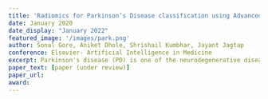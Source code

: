 ```yaml
---
title: 'Radiomics for Parkinson’s Disease classification using Advanced Texture-based Biomarkers'
date: January 2020
date_display: "January 2022"
featured_image: '/images/park.png'
author: Sonal Gore, Aniket Dhole, Shrishail Kumbhar, Jayant Jagtap
conference: Elsevier- Artificial Intelligence in Medicine
excerpt: Parkinson's disease (PD) is one of the neurodegenerative diseases whose complete cure is not found to date. Therapies and medications are supportive methods to deal with symptoms. There is always a requirement of medical domain expertise to diagnose PD manually. Since manual diagnosis leads to a time-consuming process, an automatic technique has always been useful in such complex tasks. Magnetic resonance imaging (MRI) based computer-aided diagnosis helps medical experts to diagnose PD more precisely and fast. Texture-based radiomic analysis is carried out on 3D MRI scans of T1 weighted and resting-state modalities.Classification accuracies were obtained from 61.11% to 83.33% and area under the curve-receiver operating characteristics (AUC-ROC) values range from 0.43 to 0.86 using four variants of LBP.
paper_text: [paper (under review)]
paper_url: 
award: 
---
```


